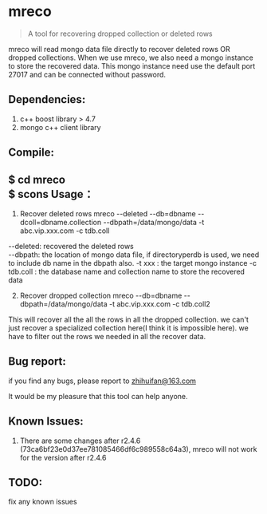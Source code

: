 mreco
======
> A tool for recovering dropped collection or deleted rows

mreco will read mongo data file directly to recover deleted rows OR dropped collections. 
When we use mreco, we also need a mongo instance to store the recovered data.  This mongo instance need use the default port 27017 and can be connected without password.

Dependencies:
------------
1. c++ boost library > 4.7
2. mongo c++ client library


Compile:
---------
$ cd mreco  
$ scons
Usage：
-----
1. Recover deleted rows
 mreco --deleted --db=dbname --dcoll=dbname.collection --dbpath=/data/mongo/data -t abc.vip.xxx.com -c tdb.coll

 --deleted:  recovered the deleted rows   
 --dbpath:   the location of mongo data file,  if directoryperdb is used, we need to include db name in the dbpath also.
 -t xxx  :   the target mongo instance
 -c tdb.coll :   the database name and collection name to store the recovered data

 
2. Recover dropped collection
  mreco --db=dbname  --dbpath=/data/mongo/data -t abc.vip.xxx.com -c tdb.coll2
  
  This will recover all the all the rows in all the dropped collection.  we can't just recover a specialized collection here(I think it is impossible here).  we have to filter out the rows we needed in all the recover data. 

Bug report:
-----------

if you find any bugs, please report to zhihuifan@163.com 

It would be my pleasure that this tool can help anyone. 


Known Issues:
-------------
1. There are some changes after r2.4.6 (73ca6bf23e0d37ee781085466df6c989558c64a3), mreco will not work for the version after r2.4.6


TODO:
-----
fix any known issues
